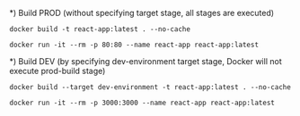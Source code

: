 \*) Build PROD (without specifying target stage, all stages are executed)

    docker build -t react-app:latest . --no-cache

    docker run -it --rm -p 80:80 --name react-app react-app:latest

\*) Build DEV (by specifying dev-environment target stage, Docker will not execute prod-build stage)

    docker build --target dev-environment -t react-app:latest . --no-cache

    docker run -it --rm -p 3000:3000 --name react-app react-app:latest
